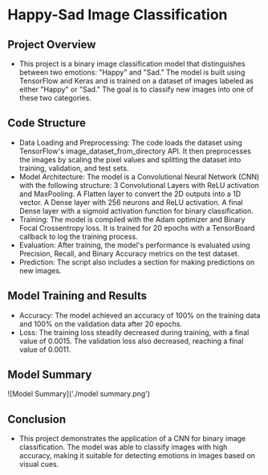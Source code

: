 # Happy-Sad Image Classification

## Project Overview

- This project is a binary image classification model that distinguishes between two emotions: "Happy" and "Sad." 
The model is built using TensorFlow and Keras and is trained on a dataset of images labeled as either "Happy" or "Sad." 
The goal is to classify new images into one of these two categories.

## Code Structure

- Data Loading and Preprocessing: The code loads the dataset using TensorFlow's image_dataset_from_directory API.
                                  It then preprocesses the images by scaling the pixel values
                                  and splitting the dataset into training, validation, and test sets.
- Model Architecture: The model is a Convolutional Neural Network (CNN) with the following structure:
                      3 Convolutional Layers with ReLU activation and MaxPooling.
                      A Flatten layer to convert the 2D outputs into a 1D vector.
                      A Dense layer with 256 neurons and ReLU activation.
                      A final Dense layer with a sigmoid activation function for binary classification.
- Training: The model is compiled with the Adam optimizer and Binary Focal Crossentropy loss. It is trained for 20 epochs
            with a TensorBoard callback to log the training process.
- Evaluation: After training, the model's performance is evaluated using Precision, Recall, and Binary Accuracy metrics on the test dataset.
- Prediction: The script also includes a section for making predictions on new images.


## Model Training and Results

- Accuracy: The model achieved an accuracy of 100% on the training data and 100% on the validation data after 20 epochs.
- Loss: The training loss steadily decreased during training, with a final value of 0.0015. The validation loss also decreased,
        reaching a final value of 0.0011.

## Model Summary

![Model Summary]('./model summary.png')

## Conclusion

- This project demonstrates the application of a CNN for binary image classification. The model was able to classify images
with high accuracy, making it suitable for detecting emotions in images based on visual cues.
